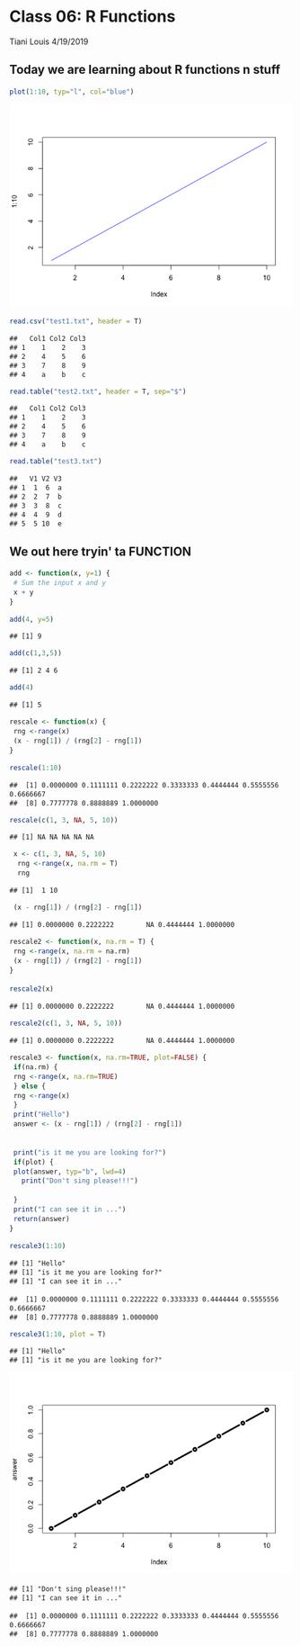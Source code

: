 Class 06: R Functions
================
Tiani Louis
4/19/2019

Today we are learning about **R functions** n stuff
---------------------------------------------------

``` r
plot(1:10, typ="l", col="blue")
```

![](Class_6__files/figure-markdown_github/unnamed-chunk-1-1.png)

``` r
read.csv("test1.txt", header = T)
```

    ##   Col1 Col2 Col3
    ## 1    1    2    3
    ## 2    4    5    6
    ## 3    7    8    9
    ## 4    a    b    c

``` r
read.table("test2.txt", header = T, sep="$")
```

    ##   Col1 Col2 Col3
    ## 1    1    2    3
    ## 2    4    5    6
    ## 3    7    8    9
    ## 4    a    b    c

``` r
read.table("test3.txt")
```

    ##   V1 V2 V3
    ## 1  1  6  a
    ## 2  2  7  b
    ## 3  3  8  c
    ## 4  4  9  d
    ## 5  5 10  e

We out here tryin' ta FUNCTION
------------------------------

``` r
add <- function(x, y=1) {
 # Sum the input x and y
 x + y
}
```

``` r
add(4, y=5)
```

    ## [1] 9

``` r
add(c(1,3,5))
```

    ## [1] 2 4 6

``` r
add(4)
```

    ## [1] 5

``` r
rescale <- function(x) {
 rng <-range(x)
 (x - rng[1]) / (rng[2] - rng[1])
}
```

``` r
rescale(1:10)
```

    ##  [1] 0.0000000 0.1111111 0.2222222 0.3333333 0.4444444 0.5555556 0.6666667
    ##  [8] 0.7777778 0.8888889 1.0000000

``` r
rescale(c(1, 3, NA, 5, 10))
```

    ## [1] NA NA NA NA NA

``` r
 x <- c(1, 3, NA, 5, 10)
  rng <-range(x, na.rm = T)
  rng
```

    ## [1]  1 10

``` r
 (x - rng[1]) / (rng[2] - rng[1])
```

    ## [1] 0.0000000 0.2222222        NA 0.4444444 1.0000000

``` r
rescale2 <- function(x, na.rm = T) {
 rng <-range(x, na.rm = na.rm)
 (x - rng[1]) / (rng[2] - rng[1])
}

rescale2(x)
```

    ## [1] 0.0000000 0.2222222        NA 0.4444444 1.0000000

``` r
rescale2(c(1, 3, NA, 5, 10))
```

    ## [1] 0.0000000 0.2222222        NA 0.4444444 1.0000000

``` r
rescale3 <- function(x, na.rm=TRUE, plot=FALSE) {
 if(na.rm) {
 rng <-range(x, na.rm=TRUE)
 } else {
 rng <-range(x)
 }
 print("Hello")
 answer <- (x - rng[1]) / (rng[2] - rng[1])

 
 print("is it me you are looking for?")
 if(plot) {
 plot(answer, typ="b", lwd=4)
   print("Don't sing please!!!")

 }
 print("I can see it in ...")
 return(answer)
}
```

``` r
rescale3(1:10)
```

    ## [1] "Hello"
    ## [1] "is it me you are looking for?"
    ## [1] "I can see it in ..."

    ##  [1] 0.0000000 0.1111111 0.2222222 0.3333333 0.4444444 0.5555556 0.6666667
    ##  [8] 0.7777778 0.8888889 1.0000000

``` r
rescale3(1:10, plot = T)
```

    ## [1] "Hello"
    ## [1] "is it me you are looking for?"

![](Class_6__files/figure-markdown_github/unnamed-chunk-15-1.png)

    ## [1] "Don't sing please!!!"
    ## [1] "I can see it in ..."

    ##  [1] 0.0000000 0.1111111 0.2222222 0.3333333 0.4444444 0.5555556 0.6666667
    ##  [8] 0.7777778 0.8888889 1.0000000
